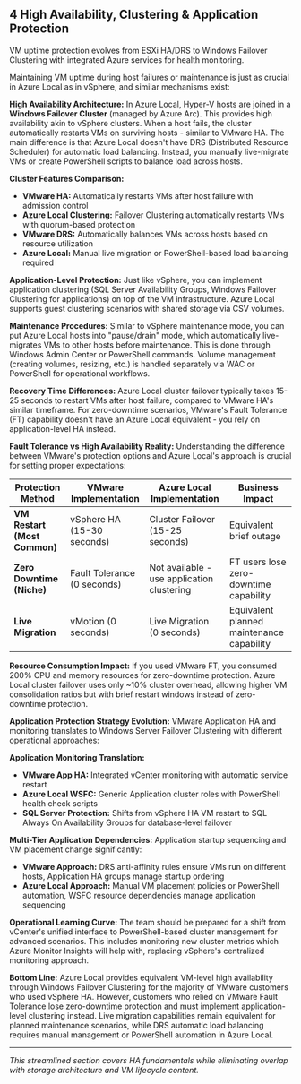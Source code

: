 ## 4 High Availability, Clustering & Application Protection

VM uptime protection evolves from ESXi HA/DRS to Windows Failover Clustering with integrated Azure services for health monitoring.

Maintaining VM uptime during host failures or maintenance is just as crucial in Azure Local as in vSphere, and similar mechanisms exist:

**High Availability Architecture:** In Azure Local, Hyper-V hosts are joined in a **Windows Failover Cluster** (managed by Azure Arc). This provides high availability akin to vSphere clusters. When a host fails, the cluster automatically restarts VMs on surviving hosts - similar to VMware HA. The main difference is that Azure Local doesn't have DRS (Distributed Resource Scheduler) for automatic load balancing. Instead, you manually live-migrate VMs or create PowerShell scripts to balance load across hosts.

**Cluster Features Comparison:**
- **VMware HA:** Automatically restarts VMs after host failure with admission control
- **Azure Local Clustering:** Failover Clustering automatically restarts VMs with quorum-based protection
- **VMware DRS:** Automatically balances VMs across hosts based on resource utilization
- **Azure Local:** Manual live migration or PowerShell-based load balancing required

**Application-Level Protection:** Just like vSphere, you can implement application clustering (SQL Server Availability Groups, Windows Failover Clustering for applications) on top of the VM infrastructure. Azure Local supports guest clustering scenarios with shared storage via CSV volumes.

**Maintenance Procedures:** Similar to vSphere maintenance mode, you can put Azure Local hosts into "pause/drain" mode, which automatically live-migrates VMs to other hosts before maintenance. This is done through Windows Admin Center or PowerShell commands. Volume management (creating volumes, resizing, etc.) is handled separately via WAC or PowerShell for operational workflows.

**Recovery Time Differences:** Azure Local cluster failover typically takes 15-25 seconds to restart VMs after host failure, compared to VMware HA's similar timeframe. For zero-downtime scenarios, VMware's Fault Tolerance (FT) capability doesn't have an Azure Local equivalent - you rely on application-level HA instead.

**Fault Tolerance vs High Availability Reality:** Understanding the difference between VMware's protection options and Azure Local's approach is crucial for setting proper expectations:

| Protection Method | VMware Implementation | Azure Local Implementation | Business Impact |
|-------------------|----------------------|---------------------------|-----------------|
| **VM Restart (Most Common)** | vSphere HA (15-30 seconds) | Cluster Failover (15-25 seconds) | Equivalent brief outage |
| **Zero Downtime (Niche)** | Fault Tolerance (0 seconds) | Not available - use application clustering | FT users lose zero-downtime capability |
| **Live Migration** | vMotion (0 seconds) | Live Migration (0 seconds) | Equivalent planned maintenance capability |

**Resource Consumption Impact:** If you used VMware FT, you consumed 200% CPU and memory resources for zero-downtime protection. Azure Local cluster failover uses only ~10% cluster overhead, allowing higher VM consolidation ratios but with brief restart windows instead of zero-downtime protection.

**Application Protection Strategy Evolution:** VMware Application HA and monitoring translates to Windows Server Failover Clustering with different operational approaches:

**Application Monitoring Translation:**
- **VMware App HA:** Integrated vCenter monitoring with automatic service restart
- **Azure Local WSFC:** Generic Application cluster roles with PowerShell health check scripts
- **SQL Server Protection:** Shifts from vSphere HA VM restart to SQL Always On Availability Groups for database-level failover

**Multi-Tier Application Dependencies:** Application startup sequencing and VM placement change significantly:
- **VMware Approach:** DRS anti-affinity rules ensure VMs run on different hosts, Application HA groups manage startup ordering
- **Azure Local Approach:** Manual VM placement policies or PowerShell automation, WSFC resource dependencies manage application sequencing

**Operational Learning Curve:** The team should be prepared for a shift from vCenter's unified interface to PowerShell-based cluster management for advanced scenarios. This includes monitoring new cluster metrics which Azure Monitor Insights will help with, replacing vSphere's centralized monitoring approach.

**Bottom Line:** Azure Local provides equivalent VM-level high availability through Windows Failover Clustering for the majority of VMware customers who used vSphere HA. However, customers who relied on VMware Fault Tolerance lose zero-downtime protection and must implement application-level clustering instead. Live migration capabilities remain equivalent for planned maintenance scenarios, while DRS automatic load balancing requires manual management or PowerShell automation in Azure Local.

---

*This streamlined section covers HA fundamentals while eliminating overlap with storage architecture and VM lifecycle content.*
